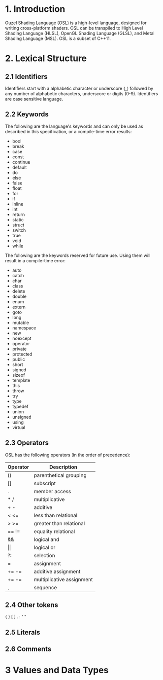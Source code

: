 # 1. Introduction
Ouzel Shading Language (OSL) is a high-level language, designed for writing cross-platform shaders. OSL can be transpiled to High Level Shading Language (HLSL), OpenGL Shading Language (GLSL), and Metal Shading Language (MSL). OSL is a subset of C++11.

# 2. Lexical Structure

## 2.1 Identifiers

Identifiers start with a alphabetic character or underscore (_) followed by any number of alphabetic characters, underscore or digits (0-9). Identifiers are case sensitive language.

## 2.2 Keywords

The following are the language's keywords and can only be used as described in this specification, or a compile-time error results:

* bool
* break
* case
* const
* continue
* default
* do
* else
* false
* float
* for
* if
* inline
* int
* return
* static
* struct
* switch
* true
* void
* while

The following are the keywords reserved for future use. Using them will result in a compile-time error:

* auto
* catch
* char
* class
* delete
* double
* enum
* extern
* goto
* long
* mutable
* namespace
* new
* noexcept
* operator
* private
* protected
* public
* short
* signed
* sizeof
* template
* this
* throw
* try
* type
* typedef
* union
* unsigned
* using
* virtual

## 2.3 Operators

OSL has the following operators (in the order of precedence):

| Operator | Description |
|----------|-------------|
| () | parenthetical grouping |
| [] | subscript |
| . | member access |
| \* / | multiplicative |
| \+ \- | additive |
| < <= | less than relational |
| > >= | greater than relational |
| == != | equality relational |
| && | logical and |
| \|\| | logical or |
| ?: | selection |
| = | assignment |
| += -= | additive assignment |
| += -= | multiplicative assignment |
| , | sequence |

## 2.4 Other tokens

{ } [ ] . : \' \"

## 2.5 Literals

## 2.6 Comments

# 3 Values and Data Types